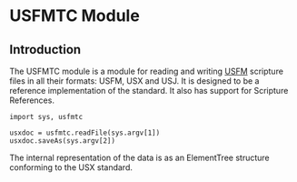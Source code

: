 # USFMTC Module

## Introduction

The USFMTC module is a module for reading and writing [USFM](docs.usfm.bible) scripture files in
all their formats: USFM, USX and USJ. It is designed to be a reference
implementation of the standard. It also has support for Scripture References.

```
import sys, usfmtc

usxdoc = usfmtc.readFile(sys.argv[1])
usxdoc.saveAs(sys.argv[2])
```

The internal representation of the data is as an ElementTree structure
conforming to the USX standard.


